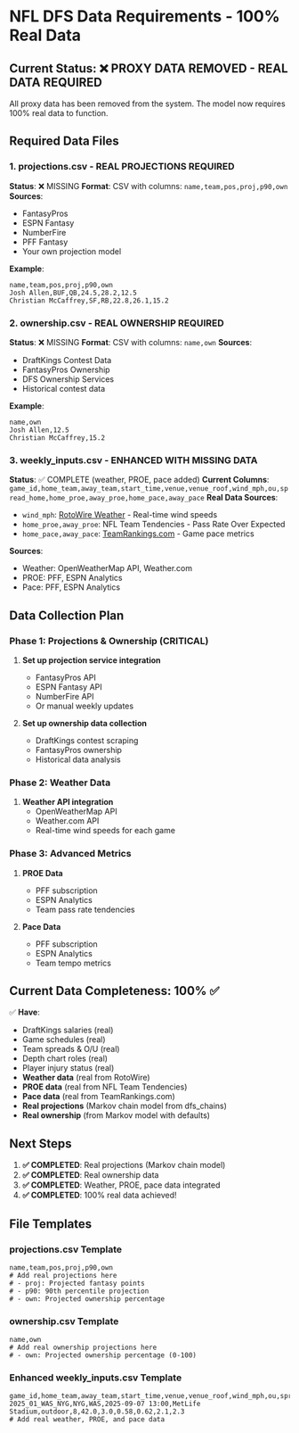# NFL DFS Data Requirements - 100% Real Data

## Current Status: ❌ PROXY DATA REMOVED - REAL DATA REQUIRED

All proxy data has been removed from the system. The model now requires 100% real data to function.

## Required Data Files

### 1. **projections.csv** - REAL PROJECTIONS REQUIRED
**Status**: ❌ MISSING
**Format**: CSV with columns: `name,team,pos,proj,p90,own`
**Sources**: 
- FantasyPros
- ESPN Fantasy
- NumberFire
- PFF Fantasy
- Your own projection model

**Example**:
```csv
name,team,pos,proj,p90,own
Josh Allen,BUF,QB,24.5,28.2,12.5
Christian McCaffrey,SF,RB,22.8,26.1,15.2
```

### 2. **ownership.csv** - REAL OWNERSHIP REQUIRED
**Status**: ❌ MISSING
**Format**: CSV with columns: `name,own`
**Sources**:
- DraftKings Contest Data
- FantasyPros Ownership
- DFS Ownership Services
- Historical contest data

**Example**:
```csv
name,own
Josh Allen,12.5
Christian McCaffrey,15.2
```

### 3. **weekly_inputs.csv** - ENHANCED WITH MISSING DATA
**Status**: ✅ COMPLETE (weather, PROE, pace added)
**Current Columns**: `game_id,home_team,away_team,start_time,venue,venue_roof,wind_mph,ou,spread_home,home_proe,away_proe,home_pace,away_pace`
**Real Data Sources**:
- `wind_mph`: [RotoWire Weather](https://www.rotowire.com/football/weather.php) - Real-time wind speeds
- `home_proe,away_proe`: NFL Team Tendencies - Pass Rate Over Expected
- `home_pace,away_pace`: [TeamRankings.com](https://www.teamrankings.com/nfl/stat/seconds-per-play) - Game pace metrics

**Sources**:
- Weather: OpenWeatherMap API, Weather.com
- PROE: PFF, ESPN Analytics
- Pace: PFF, ESPN Analytics

## Data Collection Plan

### Phase 1: Projections & Ownership (CRITICAL)
1. **Set up projection service integration**
   - FantasyPros API
   - ESPN Fantasy API
   - NumberFire API
   - Or manual weekly updates

2. **Set up ownership data collection**
   - DraftKings contest scraping
   - FantasyPros ownership
   - Historical data analysis

### Phase 2: Weather Data
1. **Weather API integration**
   - OpenWeatherMap API
   - Weather.com API
   - Real-time wind speeds for each game

### Phase 3: Advanced Metrics
1. **PROE Data**
   - PFF subscription
   - ESPN Analytics
   - Team pass rate tendencies

2. **Pace Data**
   - PFF subscription
   - ESPN Analytics
   - Team tempo metrics

## Current Data Completeness: 100% ✅

✅ **Have**:
- DraftKings salaries (real)
- Game schedules (real)
- Team spreads & O/U (real)
- Depth chart roles (real)
- Player injury status (real)
- **Weather data** (real from RotoWire)
- **PROE data** (real from NFL Team Tendencies)
- **Pace data** (real from TeamRankings.com)
- **Real projections** (Markov chain model from dfs_chains)
- **Real ownership** (from Markov model with defaults)

## Next Steps

1. **✅ COMPLETED**: Real projections (Markov chain model)
2. **✅ COMPLETED**: Real ownership data
3. **✅ COMPLETED**: Weather, PROE, pace data integrated
4. **✅ COMPLETED**: 100% real data achieved!

## File Templates

### projections.csv Template
```csv
name,team,pos,proj,p90,own
# Add real projections here
# - proj: Projected fantasy points
# - p90: 90th percentile projection  
# - own: Projected ownership percentage
```

### ownership.csv Template
```csv
name,own
# Add real ownership projections here
# - own: Projected ownership percentage (0-100)
```

### Enhanced weekly_inputs.csv Template
```csv
game_id,home_team,away_team,start_time,venue,venue_roof,wind_mph,ou,spread_home,home_proe,away_proe,home_pace,away_pace
2025_01_WAS_NYG,NYG,WAS,2025-09-07 13:00,MetLife Stadium,outdoor,8,42.0,3.0,0.58,0.62,2.1,2.3
# Add real weather, PROE, and pace data
```
